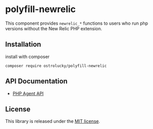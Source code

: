 # polyfill-newrelic

This component provides `newrelic_*` functions to users who run php versions without the New Relic PHP extension.

## Installation

install with composer
```
composer require ostrolucky/polyfill-newrelic
```

## API Documentation

* [PHP Agent API](https://docs.newrelic.com/docs/agents/php-agent/php-agent-api)

## License

This library is released under the [MIT license](LICENSE).

